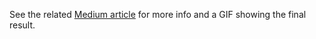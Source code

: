 See the related [Medium article](https://medium.com/@flawyte/android-best-way-to-add-a-ripple-to-an-imageview-a8345e499a64) for more info and a GIF showing the final result.
